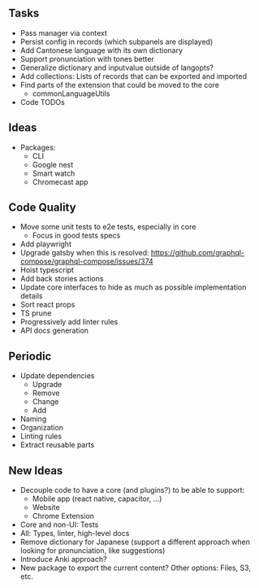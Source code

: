 ## Tasks

- Pass manager via context
- Persist config in records (which subpanels are displayed)
- Add Cantonese language with its own dictionary 
- Support pronunciation with tones better
- Generalize dictionary and inputvalue outside of langopts?
- Add collections: Lists of records that can be exported and imported
- Find parts of the extension that could be moved to the core
  - commonLanguageUtils
- Code TODOs

## Ideas

- Packages:
  - CLI
  - Google nest
  - Smart watch
  - Chromecast app

## Code Quality

- Move some unit tests to e2e tests, especially in core
    - Focus in good tests specs
- Add playwright
- Upgrade gatsby when this is resolved: https://github.com/graphql-compose/graphql-compose/issues/374
- Hoist typescript
- Add back stories actions
- Update core interfaces to hide as much as possible implementation details
- Sort react props
- TS prune
- Progressively add linter rules
- API docs generation

## Periodic

- Update dependencies
  - Upgrade
  - Remove
  - Change
  - Add
- Naming
- Organization
- Linting rules
- Extract reusable parts

## New Ideas

- Decouple code to have a core (and plugins?) to be able to support:
  - Mobile app (react native, capacitor, ...)
  - Website
  - Chrome Extension
- Core and non-UI: Tests
- All: Types, linter, high-level docs
- Remove dictionary for Japanese (support a different approach when looking for pronunciation, like suggestions)
- Introduce Anki approach?
- New package to export the current content? Other options: Files, S3, etc.
